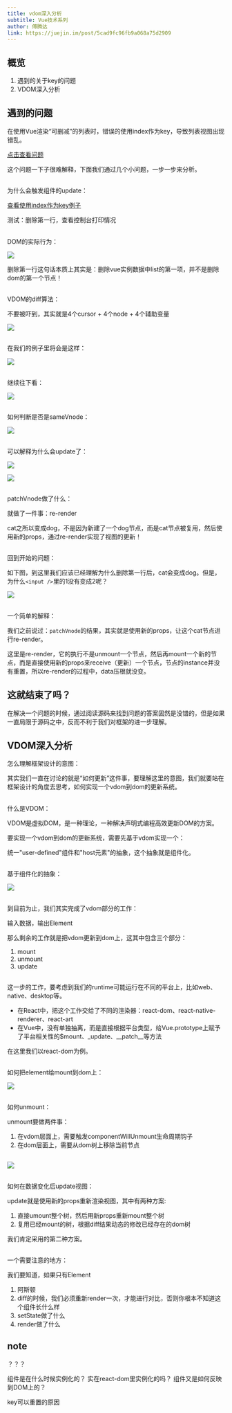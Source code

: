 ```yaml
---
title: vdom深入分析
subtitle: Vue技术系列
author: 傅腾达
link: https://juejin.im/post/5cad9fc96fb9a068a75d2909
---
```


## 概览
1.  遇到的关于key的问题
2.  VDOM深入分析

## 遇到的问题

在使用Vue渲染“可删减”的列表时，错误的使用index作为key，导致列表视图出现错乱。

[点击查看问题](https://codepen.io/fxxjdedd-the-encoder/pen/qwrdVe)

这个问题一下子很难解释，下面我们通过几个小问题，一步一步来分析。

## 

为什么会触发组件的update：

[查看使用index作为key例子](https://codepen.io/fxxjdedd-the-encoder/pen/WWpvdX)

测试：删除第一行，查看控制台打印情况

##

DOM的实际行为：

![](https://user-gold-cdn.xitu.io/2019/4/10/16a05734b058ac7c?w=454&h=422&f=png&s=26638)

删除第一行这句话本质上其实是：删除vue实例数据中list的第一项，并不是删除dom的第一个节点！

## 

VDOM的diff算法：

不要被吓到，其实就是4个cursor + 4个node + 4个辅助变量

![](https://user-gold-cdn.xitu.io/2019/4/10/16a05e415aba722f?w=737&h=376&f=png&s=52890)

## 

在我们的例子里将会是这样：

![](https://user-gold-cdn.xitu.io/2019/4/10/16a05e619a990c2e?w=476&h=327&f=png&s=20189)

## 

继续往下看：

![](https://user-gold-cdn.xitu.io/2019/4/10/16a05e7c6d79ce0f?w=717&h=342&f=png&s=50335)

## 

如何判断是否是sameVnode：

![](https://user-gold-cdn.xitu.io/2019/4/10/16a05f660f5d14f2?w=454&h=309&f=png&s=28562)

## 

可以解释为什么会update了：

![](https://user-gold-cdn.xitu.io/2019/4/10/16a05e619a990c2e?w=476&h=327&f=png&s=20189)

![](https://user-gold-cdn.xitu.io/2019/4/10/16a072350da8a624?w=757&h=85&f=png&s=16264)

## 

patchVnode做了什么：

就做了一件事：re-render

cat之所以变成dog，不是因为新建了一个dog节点，而是cat节点被复用，然后使用新的props，通过re-render实现了视图的更新！

## 

回到开始的问题：

如下图，到这里我们应该已经理解为什么删除第一行后，cat会变成dog。但是，为什么`<input />`里的1没有变成2呢？

![](https://user-gold-cdn.xitu.io/2019/4/10/16a06195202d1619?w=906&h=120&f=png&s=13533)

## 

一个简单的解释：

我们之前说过：`patchVnode`的结果，其实就是使用新的props，让这个cat节点进行re-render。

这里是re-render，它的执行不是unmount一个节点，然后再mount一个新的节点，而是直接使用新的props来receive（更新）一个节点，节点的instance并没有重置，所以re-render的过程中，data压根就没变。

## 这就结束了吗？

在解决一个问题的时候，通过阅读源码来找到问题的答案固然是没错的，但是如果一直局限于源码之中，反而不利于我们对框架的进一步理解。

## VDOM深入分析

怎么理解框架设计的意图：

其实我们一直在讨论的就是“如何更新”这件事，要理解这里的意图，我们就要站在框架设计的角度去思考，如何实现一个vdom到dom的更新系统。

## 
什么是VDOM：

VDOM是虚拟DOM，是一种理论，一种解决声明式编程高效更新DOM的方案。

要实现一个vdom到dom的更新系统，需要先基于vdom实现一个：

统一"user-defined"组件和"host元素"的抽象，这个抽象就是组件化。

##
基于组件化的抽象：

![](https://user-gold-cdn.xitu.io/2019/4/11/16a0a68b358c371d?w=789&h=551&f=png&s=47079)

## 
到目前为止，我们其实完成了vdom部分的工作：

输入数据，输出Element

那么剩余的工作就是把vdom更新到dom上，这其中包含三个部分：

1.  mount
2.  unmount
3.  update

## 

这一步的工作，要考虑到我们的runtime可能运行在不同的平台上，比如web、native、desktop等。


- 在React中，把这个工作交给了不同的渲染器：react-dom、react-native-renderer、react-art
- 在Vue中，没有单独抽离，而是直接根据平台类型，给Vue.prototype上赋予了平台相关性的$mount、_update、__patch__等方法

在这里我们以react-dom为例。

##

如何把element给mount到dom上：

![](https://user-gold-cdn.xitu.io/2019/4/11/16a0b9140d46c574?w=1060&h=610&f=png&s=110396)

##

如何unmount：

unmount要做两件事：

1.  在vdom层面上，需要触发componentWillUnmount生命周期钩子
2.  在dom层面上，需要从dom树上移除当前节点

## 

![](https://user-gold-cdn.xitu.io/2019/4/11/16a0b42c5f862b27?w=1142&h=439&f=png&s=69352)

##

如何在数据变化后update视图：

update就是使用新的props重新渲染视图，其中有两种方案:

1.  直接umount整个树，然后用新props重新mount整个树
2.  复用已经mount的树，根据diff结果动态的修改已经存在的dom树

我们肯定采用的第二种方案。

## 

一个需要注意的地方：

我们要知道，如果只有Element

1. 阿斯顿
2. diff的时候，我们必须重新render一次，才能进行对比，否则你根本不知道这个组件长什么样
3. setState做了什么
4. render做了什么

## note

？？？

组件是在什么时候实例化的？
实在react-dom里实例化的吗？
组件又是如何反映到DOM上的？

key可以重置的原因


<style type="text/css">
@import "../align.css";
</style>